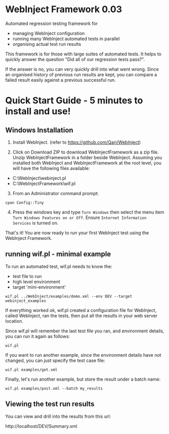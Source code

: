 # WebInject Framework 0.03

Automated regression testing framework for
* managing WebInject configuration
* running many WebInject automated tests in parallel
* organising actual test run results

This framework is for those with large suites of automated tests. It helps to quickly
answer the question "Did all of our regression tests pass?".

If the answer is no, you can very quickly drill into what went wrong. Since an organised history of previous run results are kept, you can compare a failed result easily against a previous successful run.

# Quick Start Guide - 5 minutes to install and use!

## Windows Installation

1. Install WebInject. (refer to https://github.com/Qarj/WebInject)

2. Click on Download ZIP to download WebInjectFramework as a zip file. Unzip WebInjectFramework
in a folder beside WebInject. Assuming you installed both WebInject and WebInjectFramework
at the root level, you will have the following files available:
  * C:\WebInject\webinject.pl
  * C:\WebInjectFramework\wif.pl


3. From an Administrator command prompt:
```
cpan Config::Tiny
```

4. Press the windows key and type `Turn Windows` then select the menu item `Turn Windows Features on or Off`. Ensure `Internet Information Services` is turned on.

That's it! You are now ready to run your first WebInject test using the WebInject Framework.

## running wif.pl - minimal example

To run an automated test, wif.pl needs to know the:
* test file to run
* high level environment
* target 'mini-environment'

```
wif.pl ../WebInject/examples/demo.xml --env DEV --target webinject_examples
```

If everything worked ok, wif.pl created a configuration file for WebInject, called
WebInject, ran the tests, then put all the results in your web server location.

Since wif.pl will remember the last test file you ran, and environment details, you
can run it again as follows:

```
wif.pl
```

If you want to run another example, since the environment details have not changed,
you can just specify the test case file:

```
wif.pl examples/get.xml
```

Finally, let's run another example, but store the result under a batch name:
```
wif.pl examples/post.xml --batch my_results
```

## Viewing the test run results

You can view and drill into the results from this url:

http://localhost/DEV/Summary.xml
